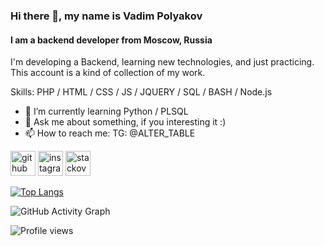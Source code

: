 ### Hi there 👋, my name is Vadim Polyakov
#### I am a backend developer from Moscow, Russia
I'm developing a Backend, learning new technologies, and just practicing. This account is a kind of collection of my work.

Skills: PHP / HTML / CSS / JS / JQUERY / SQL / BASH / Node.js

- 🌱 I’m currently learning Python / PLSQL 
- 💬 Ask me about something, if you interesting it :) 
- 📫 How to reach me: TG: @ALTER_TABLE 


[<img src='https://cdn.jsdelivr.net/npm/simple-icons@3.0.1/icons/github.svg' alt='github' height='40'>](https://github.com/doraketa)  [<img src='https://cdn.jsdelivr.net/npm/simple-icons@3.0.1/icons/instagram.svg' alt='instagram' height='40'>](https://www.instagram.com/its_mpleasure/)  [<img src='https://cdn.jsdelivr.net/npm/simple-icons@3.0.1/icons/stackoverflow.svg' alt='stackoverflow' height='40'>](https://stackoverflow.com/users/15636400)  

[![Top Langs](https://github-readme-stats.vercel.app/api/top-langs/?username=doraketa)](https://github.com/anuraghazra/github-readme-stats)

![GitHub Activity Graph](https://activity-graph.herokuapp.com/graph?username=doraketa)  

![Profile views](https://gpvc.arturio.dev/doraketa)  
